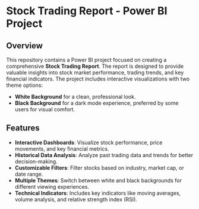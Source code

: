 # Stock Trading Report - Power BI Project

## Overview

This repository contains a Power BI project focused on creating a comprehensive **Stock Trading Report**. The report is designed to provide valuable insights into stock market performance, trading trends, and key financial indicators. The project includes interactive visualizations with two theme options:
- **White Background** for a clean, professional look.
- **Black Background** for a dark mode experience, preferred by some users for visual comfort.

## Features

- **Interactive Dashboards**: Visualize stock performance, price movements, and key financial metrics.
- **Historical Data Analysis**: Analyze past trading data and trends for better decision-making.
- **Customizable Filters**: Filter stocks based on industry, market cap, or date range.
- **Multiple Themes**: Switch between white and black backgrounds for different viewing experiences.
- **Technical Indicators**: Includes key indicators like moving averages, volume analysis, and relative strength index (RSI).